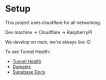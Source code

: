 # Setup

This project uses cloudflare for all networking.

Dev machine -> Cloudflare -> RaspberryPI

We develop on main, we're always live :D


To see Tunnel Health:
- [Tunnel Health](https://one.dash.cloudflare.com/3ce5ba63ac28ef43d0e610e064a10167/networks/tunnels/cfd_tunnel/d8886c20-1fdb-4102-8b08-b214aa171870/edit?tab=overview)
- [Domains](https://one.dash.cloudflare.com/3ce5ba63ac28ef43d0e610e064a10167/networks/tunnels/cfd_tunnel/d8886c20-1fdb-4102-8b08-b214aa171870/edit?tab=publicHostname)
- [Supabase Docs](https://supabase.com/docs/guides/local-development/overview)

